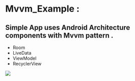 # Mvvm_Example :
## Simple App uses Android Architecture components with Mvvm pattern .
* Room
* LiveData
* ViewModel
* RecyclerView

![](https://imgflip.com/gif/4zno4q.gif)
 
 
